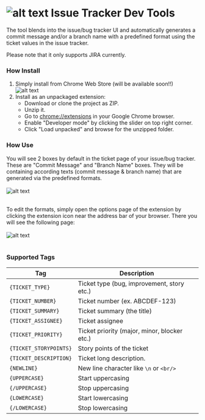 ![alt text][overviewlogo] Issue Tracker Dev Tools
=============================
The tool blends into the issue/bug tracker UI and automatically generates a commit message and/or a branch name with a predefined format using the ticket values in the issue tracker.

Please note that it only supports JIRA currently.

### How Install
1. Simply install from Chrome Web Store (will be available soon!!)
	<br />![alt text][chromestorelogo]
1. Install as an unpackaged extension:
	- Download or clone the project as ZIP.
	- Unzip it.
	- Go to [chrome://extensions](chrome://extensions) in your Google Chrome browser.
	- Enable "Developer mode" by clicking the slider on top right corner.
	- Click "Load unpacked" and browse for the unzipped folder.

### How Use
You will see 2 boxes by default in the ticket page of your issue/bug tracker. These are "Commit Message" and "Branch Name" boxes. They will be containing according texts (commit message & branch name) that are generated via the predefined formats.
<br /><br />
![alt text][ssjira0]
<br /><br />

To edit the formats, simply open the options page of the extension by clicking the extension icon near the address bar of your browser. There you will see the following page:
<br /><br />
![alt text][ssoptions0]
<br /><br />

### Supported Tags

Tag | Description
------------ | -------------
`{TICKET_TYPE}` | Ticket type (bug, improvement, story etc.)
`{TICKET_NUMBER}` | Ticket number (ex. ABCDEF-123)
`{TICKET_SUMMARY}` | Ticket summary (the title)
`{TICKET_ASSIGNEE}` | Ticket assignee
`{TICKET_PRIORITY}` | Ticket priority (major, minor, blocker etc.)
`{TICKET_STORYPOINTS}` | Story points of the ticket
`{TICKET_DESCRIPTION}` | Ticket long description.
`{NEWLINE}` | New line character like `\n` or `<br/>`
`{UPPERCASE}` | Start uppercasing
`{/UPPERCASE}` | Stop uppercasing
`{LOWERCASE}` | Start lowercasing
`{/LOWERCASE}` | Stop lowercasing

[overviewlogo]: https://github.com/nihatcanco/issue-tracker-dev-tools/blob/master/images/icon24.png?raw=true
[chromestorelogo]: https://developer.chrome.com/webstore/images/ChromeWebStore_Badge_v2_206x58.png
[ssjira0]: https://github.com/nihatcanco/issue-tracker-dev-tools/blob/master/screenshots/ssjira0.png?raw=true
[ssoptions0]: https://github.com/nihatcanco/issue-tracker-dev-tools/blob/master/screenshots/ssoptions0.PNG?raw=true

